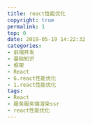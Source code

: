 ```yaml
---
title: react性能优化
copyright: true
permalink: 1
top: 0
date: 2019-05-19 14:22:32
categories:
- 前端开发
- 基础知识
- 框架
- React
- 6.react性能优化
- 1.react性能优化
tags:
- React
- 服务服务端渲染ssr
- react性能优化
---
```

